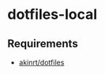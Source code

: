 dotfiles-local
===================

Requirements
------------

- [akinrt/dotfiles](https://github.com/akinrt/dotfiles)
